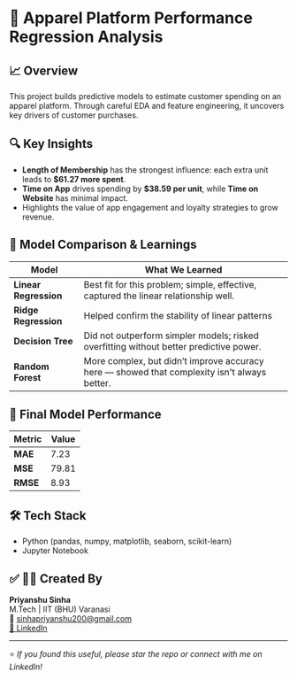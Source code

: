 # 👘 Apparel Platform Performance Regression Analysis

## 📈 Overview
This project builds predictive models to estimate customer spending on an apparel platform. Through careful EDA and feature engineering, it uncovers key drivers of customer purchases.

## 🔍 Key Insights
- **Length of Membership** has the strongest influence: each extra unit leads to **$61.27 more spent**.
- **Time on App** drives spending by **$38.59 per unit**, while **Time on Website** has minimal impact.
- Highlights the value of app engagement and loyalty strategies to grow revenue.

## 🤖 Model Comparison & Learnings
| Model                | What We Learned                                  |
|-----------------------|-------------------------------------------------|
| **Linear Regression** | Best fit for this problem; simple, effective, captured the linear relationship well. |
| **Ridge Regression**  | Helped confirm the stability of linear patterns |
| **Decision Tree**     | Did not outperform simpler models; risked overfitting without better predictive power. |
| **Random Forest**     | More complex, but didn’t improve accuracy here — showed that complexity isn't always better. |

## 🚀 Final Model Performance
| Metric | Value |
|--------|-------|
| **MAE** | 7.23 |
| **MSE** | 79.81 |
| **RMSE** | 8.93 |



## 🛠 Tech Stack
- Python (pandas, numpy, matplotlib, seaborn, scikit-learn)
- Jupyter Notebook

## ✅ 🧑‍💻 Created By
**Priyanshu Sinha**  
M.Tech | IIT (BHU) Varanasi  
📧 sinhapriyanshu200@gmail.com  
[🔗 LinkedIn](https://www.linkedin.com/in/priyanshusinha200/)

---

⭐ *If you found this useful, please star the repo or connect with me on LinkedIn!*
